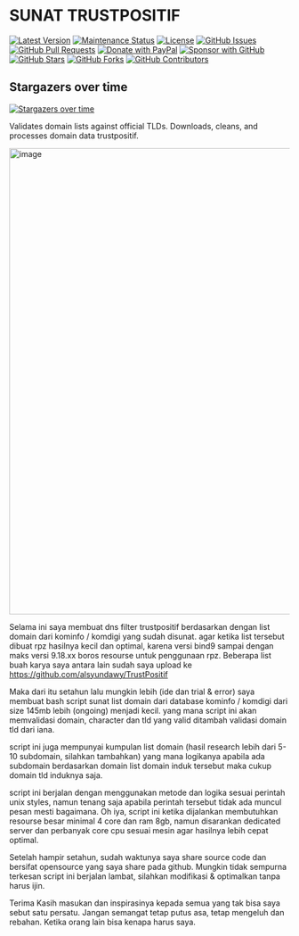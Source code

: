 # SUNAT TRUSTPOSITIF


[![Latest Version](https://img.shields.io/github/v/release/alsyundawy/sunat-trustpositif)](https://github.com/alsyundawy/sunat-trustpositif/releases)
[![Maintenance Status](https://img.shields.io/maintenance/yes/9999)](https://github.com/alsyundawy/sunat-trustpositif/)
[![License](https://img.shields.io/github/license/alsyundawy/sunat-trustpositif)](https://github.com/alsyundawy/sunat-trustpositif/blob/master/LICENSE)
[![GitHub Issues](https://img.shields.io/github/issues/alsyundawy/sunat-trustpositif)](https://github.com/alsyundawy/sunat-trustpositif/issues)
[![GitHub Pull Requests](https://img.shields.io/github/issues-pr/alsyundawy/sunat-trustpositif)](https://github.com/alsyundawy/sunat-trustpositif/pulls)
[![Donate with PayPal](https://img.shields.io/badge/PayPal-donate-orange)](https://www.paypal.me/alsyundawy)
[![Sponsor with GitHub](https://img.shields.io/badge/GitHub-sponsor-orange)](https://github.com/sponsors/alsyundawy)
[![GitHub Stars](https://img.shields.io/github/stars/alsyundawy/sunat-trustpositif?style=social)](https://github.com/alsyundawy/sunat-trustpositif/stargazers)
[![GitHub Forks](https://img.shields.io/github/forks/alsyundawy/sunat-trustpositif?style=social)](https://github.com/alsyundawy/sunat-trustpositif/network/members)
[![GitHub Contributors](https://img.shields.io/github/contributors/alsyundawy/sunat-trustpositif?style=social)](https://github.com/alsyundawy/sunat-trustpositif/graphs/contributors)

## Stargazers over time
[![Stargazers over time](https://starchart.cc/alsyundawy/sunat-trustpositif.svg?variant=adaptive)](https://starchart.cc/alsyundawy/sunat-trustpositif)

Validates domain lists against official TLDs.  Downloads, cleans, and processes domain data trustpositif. 

<img width="836" alt="image" src="https://github.com/user-attachments/assets/cd4b27e5-2a38-4c33-b38b-776e97342ab8" />



Selama ini saya membuat dns filter trustpositif berdasarkan dengan list domain dari kominfo / komdigi yang sudah disunat. agar ketika list tersebut dibuat rpz hasilnya kecil dan optimal, karena versi bind9 sampai dengan maks versi 9.18.xx boros resourse untuk penggunaan rpz.  Beberapa list buah karya saya antara lain sudah saya upload ke https://github.com/alsyundawy/TrustPositif

Maka dari itu setahun lalu mungkin lebih (ide dan trial & error) saya membuat bash script sunat list domain dari database kominfo / komdigi dari size 145mb lebih (ongoing) menjadi kecil. yang mana script ini akan memvalidasi domain, character dan tld yang valid ditambah validasi domain tld dari iana. 

script ini juga mempunyai kumpulan list domain (hasil research lebih dari 5-10 subdomain, silahkan tambahkan) yang mana logikanya apabila ada subdomain berdasarkan domain list domain induk tersebut maka cukup domain tld induknya saja.

script ini berjalan dengan menggunakan metode dan logika sesuai perintah unix styles, namun tenang saja apabila perintah tersebut tidak ada muncul pesan mesti bagaimana. Oh iya, script ini ketika dijalankan membutuhkan resourse besar minimal 4 core dan ram 8gb, namun disarankan dedicated server dan perbanyak core cpu sesuai mesin agar hasilnya lebih cepat optimal.

Setelah hampir setahun, sudah waktunya saya share source code dan bersifat opensource yang saya share pada github. Mungkin tidak sempurna terkesan script ini berjalan lambat, silahkan modifikasi & optimalkan tanpa harus ijin. 

Terima Kasih masukan dan inspirasinya kepada semua yang tak bisa saya sebut satu persatu. 
Jangan semangat tetap putus asa, tetap mengeluh dan rebahan. Ketika orang lain bisa kenapa harus saya.



